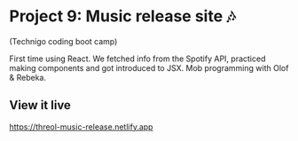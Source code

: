 # Project 9: Music release site 🎶
(Technigo coding boot camp)

First time using React. We fetched info from the Spotify API, practiced making components and got introduced to JSX. Mob programming with Olof & Rebeka.


## View it live

https://threol-music-release.netlify.app


 
